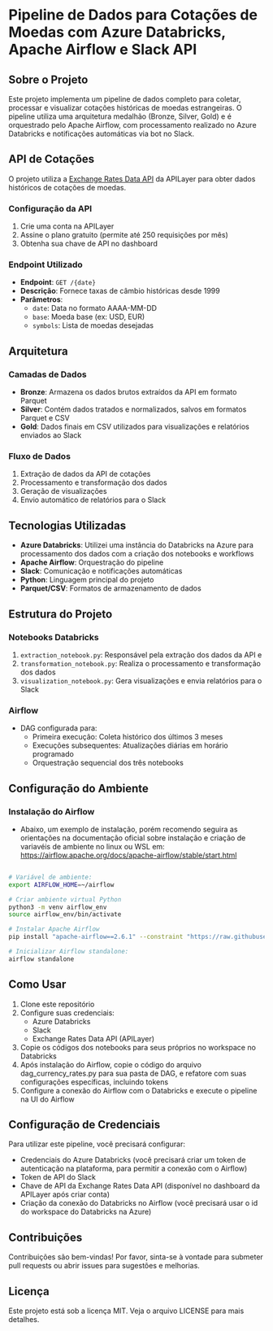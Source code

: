 # Pipeline de Dados para Cotações de Moedas com Azure Databricks, Apache Airflow e Slack API 
## Sobre o Projeto
Este projeto implementa um pipeline de dados completo para coletar, processar e visualizar cotações históricas de moedas estrangeiras. O pipeline utiliza uma arquitetura medalhão (Bronze, Silver, Gold) e é orquestrado pelo Apache Airflow, com processamento realizado no Azure Databricks e notificações automáticas via bot no Slack.

## API de Cotações

O projeto utiliza a [Exchange Rates Data API](https://apilayer.com/marketplace/exchangerates_data-api) da APILayer para obter dados históricos de cotações de moedas. 

### Configuração da API
1. Crie uma conta na APILayer
2. Assine o plano gratuito (permite até 250 requisições por mês)
3. Obtenha sua chave de API no dashboard

### Endpoint Utilizado
- **Endpoint**: `GET /{date}`
- **Descrição**: Fornece taxas de câmbio históricas desde 1999
- **Parâmetros**:
  - `date`: Data no formato AAAA-MM-DD
  - `base`: Moeda base (ex: USD, EUR)
  - `symbols`: Lista de moedas desejadas

## Arquitetura

### Camadas de Dados
- **Bronze**: Armazena os dados brutos extraídos da API em formato Parquet
- **Silver**: Contém dados tratados e normalizados, salvos em formatos Parquet e CSV
- **Gold**: Dados finais em CSV utilizados para visualizações e relatórios enviados ao Slack

### Fluxo de Dados
1. Extração de dados da API de cotações
2. Processamento e transformação dos dados
3. Geração de visualizações
4. Envio automático de relatórios para o Slack

## Tecnologias Utilizadas

- **Azure Databricks**: Utilizei uma instância do Databricks na Azure para processamento dos dados com a criação dos notebooks e workflows
- **Apache Airflow**: Orquestração do pipeline
- **Slack**: Comunicação e notificações automáticas
- **Python**: Linguagem principal do projeto
- **Parquet/CSV**: Formatos de armazenamento de dados

## Estrutura do Projeto

### Notebooks Databricks
1. `extraction_notebook.py`: Responsável pela extração dos dados da API e 
2. `transformation_notebook.py`: Realiza o processamento e transformação dos dados
3. `visualization_notebook.py`: Gera visualizações e envia relatórios para o Slack

### Airflow
- DAG configurada para:
  - Primeira execução: Coleta histórico dos últimos 3 meses
  - Execuções subsequentes: Atualizações diárias em horário programado
  - Orquestração sequencial dos três notebooks

## Configuração do Ambiente

### Instalação do Airflow

 - Abaixo, um exemplo de instalação, porém recomendo seguira as orientações na documentação oficial sobre instalação e criação de variavéis de ambiente no linux ou WSL em: https://airflow.apache.org/docs/apache-airflow/stable/start.html

```bash

# Variável de ambiente:
export AIRFLOW_HOME=~/airflow

# Criar ambiente virtual Python
python3 -m venv airflow_env
source airflow_env/bin/activate

# Instalar Apache Airflow
pip install "apache-airflow==2.6.1" --constraint "https://raw.githubusercontent.com/apache/airflow/constraints-2.6.1/constraints-3.10.txt"

# Inicializar Airflow standalone:
airflow standalone
```

## Como Usar

1. Clone este repositório
2. Configure suas credenciais:
   - Azure Databricks
   - Slack
   - Exchange Rates Data API (APILayer)
3. Copie os códigos dos notebooks para seus próprios no workspace no Databricks
4. Após instalação do Airflow, copie o código do arquivo dag_currency_rates.py para sua pasta de DAG, e refatore com suas configurações específicas, incluindo tokens
5. Configure a conexão do Airflow com o Databricks e execute o pipeline na UI do Airflow

## Configuração de Credenciais

Para utilizar este pipeline, você precisará configurar:
- Credenciais do Azure Databricks (você precisará criar um token de autenticação na plataforma, para permitir a conexão com o Airflow)
- Token de API do Slack
- Chave de API da Exchange Rates Data API (disponível no dashboard da APILayer após criar conta)
- Criação da conexão do Databricks no Airflow (você precisará usar o id do workspace do Databricks na Azure)

## Contribuições

Contribuições são bem-vindas! Por favor, sinta-se à vontade para submeter pull requests ou abrir issues para sugestões e melhorias.

## Licença

Este projeto está sob a licença MIT. Veja o arquivo LICENSE para mais detalhes.
